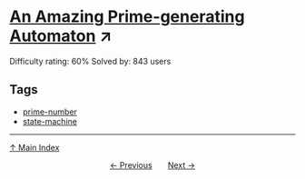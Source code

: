 # [An Amazing Prime-generating Automaton](https://projecteuler.net/problem=308) ↗️

Difficulty rating: 60%
Solved by: 843 users
## Tags

- [prime-number](../tags/prime-number.md)
- [state-machine](../tags/state-machine.md)



---

[↑ Main Index](../README.md)


<div align=center><a href='307.md'>← Previous</a> &nbsp;&nbsp; &nbsp;&nbsp;  <a href='309.md'>Next →</a></div>
